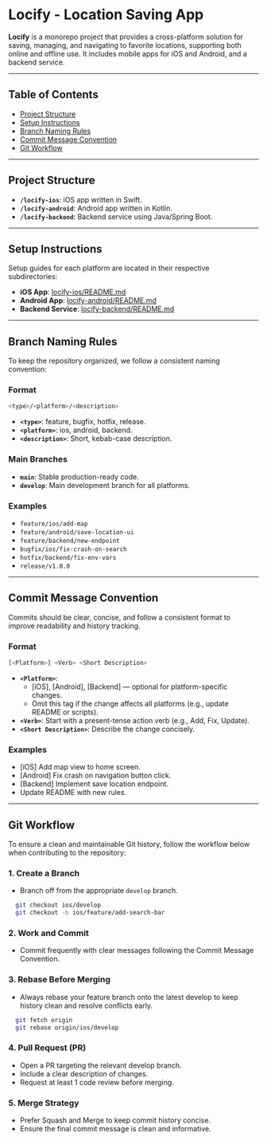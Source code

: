 # Locify - Location Saving App

**Locify** is a monorepo project that provides a cross-platform solution for saving, managing, and navigating to favorite locations, supporting both online and offline use. It includes mobile apps for iOS and Android, and a backend service.

---

## Table of Contents
- [Project Structure](#project-structure)
- [Setup Instructions](#setup-instructions)
- [Branch Naming Rules](#branch-naming-rules)
- [Commit Message Convention](#commit-message-convention)
- [Git Workflow](#git-workflow)

---

## Project Structure
- **`/locify-ios`**: iOS app written in Swift.
- **`/locify-android`**: Android app written in Kotlin.
- **`/locify-backend`**: Backend service using Java/Spring Boot.

---

## Setup Instructions
Setup guides for each platform are located in their respective subdirectories:

- **iOS App**: [locify-ios/README.md](./locify-ios/README.md)
- **Android App**: [locify-android/README.md](./locify-android/README.md)
- **Backend Service**: [locify-backend/README.md](./locify-backend/README.md)

---

## Branch Naming Rules
To keep the repository organized, we follow a consistent naming convention:

### Format
```bash
<type>/<platform>/<description>
```

- **`<type>`**: feature, bugfix, hotfix, release.
- **`<platform>`**: ios, android, backend.
- **`<description>`**: Short, kebab-case description.

### Main Branches
- **`main`**: Stable production-ready code.
- **`develop`**: Main development branch for all platforms.

### Examples
  - `feature/ios/add-map`
  - `feature/android/save-location-ui`
  - `feature/backend/new-endpoint`
  - `bugfix/ios/fix-crash-on-search`
  - `hotfix/backend/fix-env-vars`
  - `release/v1.0.0`

---

## Commit Message Convention
Commits should be clear, concise, and follow a consistent format to improve readability and history tracking.

### Format
```bash
[<Platform>] <Verb> <Short Description>
```

- **`<Platform>`**: 
    - [iOS], [Android], [Backend] — optional for platform-specific changes.
    - Omit this tag if the change affects all platforms (e.g., update README or scripts).
- **`<Verb>`**: Start with a present-tense action verb (e.g., Add, Fix, Update).
- **`<Short Description>`**: Describe the change concisely.

### Examples
- [iOS] Add map view to home screen.
- [Android] Fix crash on navigation button click.
- [Backend] Implement save location endpoint.
- Update README with new rules.

---

## Git Workflow
To ensure a clean and maintainable Git history, follow the workflow below when contributing to the repository:

### 1. Create a Branch
- Branch off from the appropriate `develop` branch.
```bash
  git checkout ios/develop
  git checkout -b ios/feature/add-search-bar
```

### 2. Work and Commit
- Commit frequently with clear messages following the Commit Message Convention.

### 3. Rebase Before Merging
- Always rebase your feature branch onto the latest develop to keep history clean and resolve conflicts early.
```bash
  git fetch origin
  git rebase origin/ios/develop
```

### 4. Pull Request (PR)
-	Open a PR targeting the relevant develop branch.
-	Include a clear description of changes.
-	Request at least 1 code review before merging.

### 5. Merge Strategy
-	Prefer Squash and Merge to keep commit history concise.
-	Ensure the final commit message is clean and informative.

